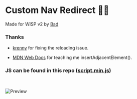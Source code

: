 # Custom Nav Redirect 🔗👀

Made for WISP v2 by [Bad](https://bad.is-having.fun)

### Thanks 
+ [krenny](https://github.com/WispyCream/wispv2-mods/pull/1) for fixing the reloading issue.
- [MDN Web Docs](https://developer.mozilla.org/en-US/docs/Web/API/Element/insertAdjacentElement) for teaching me insertAdjacentElement().


### JS can be found in this repo ([script.min.js](script.min.js))

<br />

![Preview](https://user-images.githubusercontent.com/87938689/215141435-18a2518f-b437-411c-90b9-f1c54dad798c.png)
